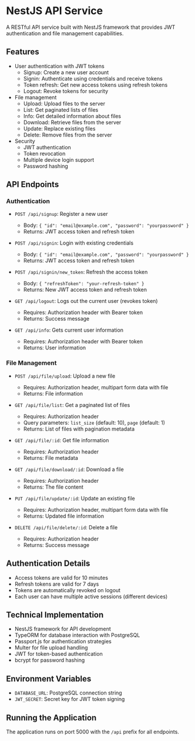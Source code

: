 # NestJS API Service

A RESTful API service built with NestJS framework that provides JWT authentication and file management capabilities.

## Features

- User authentication with JWT tokens
  - Signup: Create a new user account
  - Signin: Authenticate using credentials and receive tokens
  - Token refresh: Get new access tokens using refresh tokens
  - Logout: Revoke tokens for security
- File management
  - Upload: Upload files to the server
  - List: Get paginated lists of files
  - Info: Get detailed information about files
  - Download: Retrieve files from the server
  - Update: Replace existing files
  - Delete: Remove files from the server
- Security
  - JWT authentication
  - Token revocation
  - Multiple device login support
  - Password hashing

## API Endpoints

### Authentication

- `POST /api/signup`: Register a new user
  - Body: `{ "id": "email@example.com", "password": "yourpassword" }`
  - Returns: JWT access token and refresh token

- `POST /api/signin`: Login with existing credentials
  - Body: `{ "id": "email@example.com", "password": "yourpassword" }`
  - Returns: JWT access token and refresh token

- `POST /api/signin/new_token`: Refresh the access token
  - Body: `{ "refreshToken": "your-refresh-token" }`
  - Returns: New JWT access token and refresh token

- `GET /api/logout`: Logs out the current user (revokes token)
  - Requires: Authorization header with Bearer token
  - Returns: Success message

- `GET /api/info`: Gets current user information
  - Requires: Authorization header with Bearer token
  - Returns: User information

### File Management

- `POST /api/file/upload`: Upload a new file
  - Requires: Authorization header, multipart form data with file
  - Returns: File information

- `GET /api/file/list`: Get a paginated list of files
  - Requires: Authorization header
  - Query parameters: `list_size` (default: 10), `page` (default: 1)
  - Returns: List of files with pagination metadata

- `GET /api/file/:id`: Get file information
  - Requires: Authorization header
  - Returns: File metadata

- `GET /api/file/download/:id`: Download a file
  - Requires: Authorization header
  - Returns: The file content

- `PUT /api/file/update/:id`: Update an existing file
  - Requires: Authorization header, multipart form data with file
  - Returns: Updated file information

- `DELETE /api/file/delete/:id`: Delete a file
  - Requires: Authorization header
  - Returns: Success message

## Authentication Details

- Access tokens are valid for 10 minutes
- Refresh tokens are valid for 7 days
- Tokens are automatically revoked on logout
- Each user can have multiple active sessions (different devices)

## Technical Implementation

- NestJS framework for API development
- TypeORM for database interaction with PostgreSQL
- Passport.js for authentication strategies
- Multer for file upload handling
- JWT for token-based authentication
- bcrypt for password hashing

## Environment Variables

- `DATABASE_URL`: PostgreSQL connection string
- `JWT_SECRET`: Secret key for JWT token signing

## Running the Application

The application runs on port 5000 with the `/api` prefix for all endpoints.